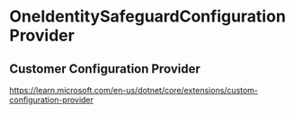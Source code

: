 # OneIdentitySafeguardConfigurationProvider

## Customer Configuration Provider

https://learn.microsoft.com/en-us/dotnet/core/extensions/custom-configuration-provider